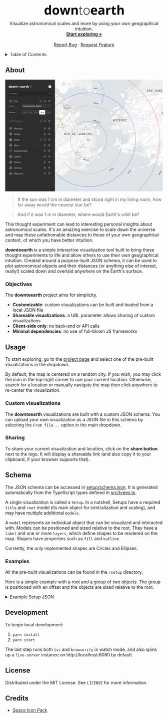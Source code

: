 <br />
<div align="center">
  <a href="https://github.com/pedrosbmartins/downtoearth">
    <picture>
      <source media="(prefers-color-scheme: dark)" srcset="assets/logo.png">
      <img alt="Logo" src="assets/logo-dark.png" width="256" height="35">
    </picture>
  </a>

  <p align="center">
    Visualize astronomical scales and more by using your own geographical intuition.
    <br />
    <a href="https://pedrosbmartins.github.io/downtoearth"><strong>Start exploring »</strong></a>
    <br />
    <br />
    <a href="https://github.com/pedrosbmartins/downtoearth/issues">Report Bug</a>
    ·
    <a href="https://github.com/pedrosbmartins/downtoearth/issues">Request Feature</a>
  </p>
</div>

<details>
  <summary>Table of Contents</summary>
  <ol>
    <li><a href="#about">About</a></li>
    <li>
      <a href="#usage">Usage</a>
      <ul>
        <li><a href="#custom-visualizations">Custom visualizations</a></li>
        <li><a href="#sharing">Sharing</a></li>
      </ul>
    </li>
    <li><a href="#schema">Schema</a></li>
    <li><a href="#development">Development</a></li>
    <li><a href="#license">License</a></li>
    <li><a href="#credits">Credits</a></li>
  </ol>
</details>

## About

[![Product Name Screen Shot](assets/screenshot-20231019.png)](assets/screenshot-20231019.png)

> If the sun was 1 cm in diameter and stood right in my living room, how far away would the nearest star be?

> And if it was 1 m in diameter, where would Earth's orbit be?

This thought experiment can lead to interesting personal insights about astronomical scales. It's an amazing exercise to scale down the universe and map these unfathomable distances to those of your own geographical context, of which you have better intuition.

**downtoearth** is a simple interactive visualization tool built to bring these thought experiments to life and allow others to use their own geographical intuition. Created around a purpose-built JSON schema, it can be used to plot astronomical objects and their distances (or anything else of interest, really!) scaled down and overlaid anywhere on the Earth's surface.

### Objectives

The **downtoearth** project aims for simplicity.

- **Customizable**: custom visualizations can be built and loaded from a local JSON file
- **Shareable visualizations**: a URL parameter allows sharing of custom visualizations
- **Client-side only**: no back-end or API calls
- **Minimal dependencies**: no use of full-blown JS frameworks

## Usage

To start exploring, go to the [project page](https://pedrosbmartins.github.io/downtoearth) and select one of the pre-built visualizations in the dropdown.

By default, the map is centered on a random city. If you wish, you may click the icon in the top-right corner to use your current location. Otherwise, search for a location or manually navigate the map then click anywhere to re-center the visualization.

### Custom visualizations

The **downtoearth** visualizations are built with a custom JSON schema. You can upload your own visualization as a JSON file in this schema by selecting the `From file...` option in the main dropdown.

### Sharing

To share your current visualization and location, click on the **share button** next to the logo. It will display a shareable link (and also copy it to your clipboard, if your browser supports that).

## Schema

The JSON schema can be accessed in [setup/schema.json](https://github.com/pedrosbmartins/downtoearth/blob/main/setup/schema.json). It is generated automatically from the TypeScript types defined in [src/types.ts](https://github.com/pedrosbmartins/downtoearth/blob/main/src/types.ts).

A single visualization is called a `Setup`. In a nutshell, Setups have a required `title` and `root` model (its main object for centralization and scaling), and may have multiple additional `models`.

A `model` represents an individual object that can be visualized and interacted with. Models can be positioned and sized relative to the root. They have a `label` and one or more `layers`, which define shapes to be rendered on the map. Shapes have properties such as `fill` and `outline`.

Currently, the only implemented shapes are Circles and Ellipses.

### Examples

All the pre-built visualizations can be found in the `/setup` directory.

Here is a simple example with a root and a group of two objects. The group is positioned with an offset and the objects are sized relative to the root.

<details>

<summary>Example Setup JSON</summary>

```json
{
  "$schema": "./schema.json",
  "title": "Example",
  "unit": { "name": "km", "km": 1 },
  "root": {
    "id": "root",
    "label": "Root",
    "visible": true,
    "layers": [
      {
        "id": "root",
        "shape": "circle",
        "visible": true,
        "radius": { "type": "relative", "real": 1 },
        "fill": { "color": "yellow" }
      }
    ],
    "sizePresets": [
      { "label": "1 km", "km": 1, "default": true },
      { "label": "100 km", "km": 100 },
      { "label": "1000 km", "km": 1000 }
    ]
  },
  "models": [
    {
      "id": "group",
      "label": "Group",
      "visible": true,
      "bearingControl": true,
      "bearing": 270,
      "offset": { "type": "relative", "real": 10 },
      "models": [
        {
          "id": "1",
          "label": "Object 1",
          "visible": true,
          "layers": [
            {
              "id": "1",
              "shape": "circle",
              "visible": true,
              "radius": { "type": "relative", "real": 2 },
              "fill": { "color": "red" },
              "drawLineToRoot": true
            }
          ]
        },
        {
          "id": "2",
          "label": "Object 2",
          "visible": true,
          "layers": [
            {
              "id": "2",
              "shape": "circle",
              "visible": true,
              "radius": { "type": "relative", "real": 2 },
              "fill": { "color": "blue" },
              "offset": { "type": "relative", "real": 2 },
              "drawLineToRoot": true
            }
          ]
        }
      ]
    }
  ]
}
```

</details>

## Development

To begin local development:

1. `yarn install`
2. `yarn start`

The last step runs both `tsc` and `browserify` in watch mode, and also spins up a `live-server` instance on http://localhost:8080 by default.

## License

Distributed under the MIT License. See `LICENSE` for more information.

## Credits

- [Space Icon Pack](https://www.flaticon.com/packs/space-84)
